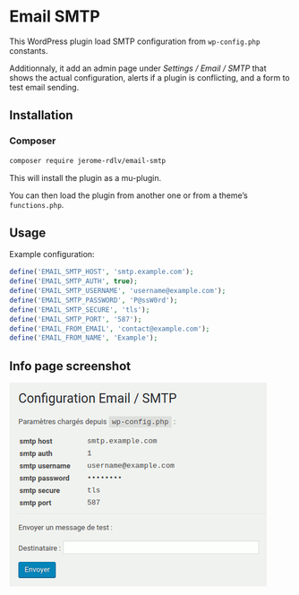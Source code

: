 # Email SMTP

This WordPress plugin load SMTP configuration from `wp-config.php` constants.

Additionnaly, it add an admin page under *Settings / Email / SMTP* that shows
the actual configuration, alerts if a plugin is conflicting, and a form to
test email sending.

## Installation

### Composer

```bash
composer require jerome-rdlv/email-smtp
```

This will install the plugin as a mu-plugin.

You can then load the plugin from another one or from a theme’s `functions.php`.

## Usage

Example configuration:

```php
define('EMAIL_SMTP_HOST', 'smtp.example.com');
define('EMAIL_SMTP_AUTH', true);
define('EMAIL_SMTP_USERNAME', 'username@example.com');
define('EMAIL_SMTP_PASSWORD', 'P@ssW0rd');
define('EMAIL_SMTP_SECURE', 'tls');
define('EMAIL_SMTP_PORT', '587');
define('EMAIL_FROM_EMAIL', 'contact@example.com');
define('EMAIL_FROM_NAME', 'Example');
```

## Info page screenshot

![](screenshot.png)
